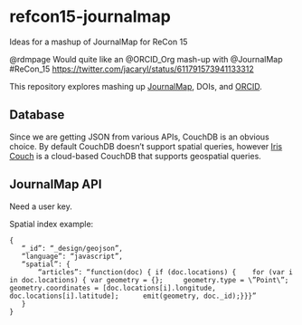 # refcon15-journalmap

Ideas for a mashup of JournalMap for ReCon 15

@rdmpage Would quite like an @ORCID_Org mash-up with @JournalMap #ReCon_15
https://twitter.com/jacaryl/status/611791573941133312

This repository explores mashing up [JournalMap](http://journalmap.org), DOIs, and [ORCID](http;//orcid.org).

## Database

Since we are getting JSON from various APIs, CouchDB is an obvious choice. By default CouchDB doesn’t support spatial queries, however [Iris Couch](https://www.iriscouch.com/) is a cloud-based CouchDB that supports geospatial queries.

## JournalMap API

Need a user key.

Spatial index example:

    {
       “_id”: “_design/geojson”,
       “language”: “javascript”,
       “spatial”: {
           “articles”: “function(doc) { if (doc.locations) {    for (var i in doc.locations) { var geometry = {};     geometry.type = \”Point\”;      geometry.coordinates = [doc.locations[i].longitude, doc.locations[i].latitude];      emit(geometry, doc._id);}}}”
       }
    }


